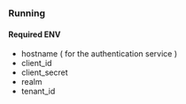 ### Running

#### Required ENV

- hostname ( for the authentication service )
- client_id
- client_secret
- realm
- tenant_id
